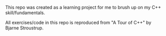 This repo was created as a learning project for me to brush up on my C++ skill/fundamentals. 

All exercises/code in this repo is reproduced from "A Tour of C++" by Bjarne Stroustrup.